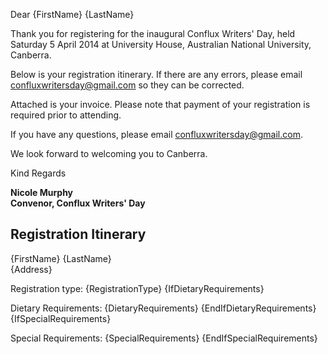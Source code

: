 Dear {FirstName} {LastName}

Thank you for registering for the inaugural Conflux Writers' Day, held Saturday 5 April 2014 at University House, Australian National University, Canberra.

Below is your registration itinerary. If there are any errors, please email [confluxwritersday@gmail.com](mailto:confluxwritersday@gmail.com) so they can be corrected.

Attached is your invoice. Please note that payment of your registration is required prior to attending.

If you have any questions, please email [confluxwritersday@gmail.com](mailto:confluxwritersday@gmail.com).

We look forward to welcoming you to Canberra.

Kind Regards

**Nicole Murphy**<br />
**Convenor, Conflux Writers' Day**

## Registration Itinerary

{FirstName} {LastName}<br />
{Address}<br />

Registration type: {RegistrationType}
{IfDietaryRequirements}

Dietary Requirements: {DietaryRequirements}
{EndIfDietaryRequirements}
{IfSpecialRequirements}

Special Requirements: {SpecialRequirements}
{EndIfSpecialRequirements}

